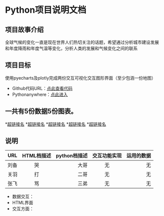 # Python项目说明文档
## 项目故事介绍
全球气候的变化一直是现在世界人们热切关注的话题，希望通过分析城市建设发展和年度降雨和年度气温等变化，分析人类的发展和气候变化之间的联系
## 项目目标
使用pyecharts及plotly完成两份交互可视化交互图形界面（至少包涵一份地图）
* Github代码URL：[点此查看代码](超链接地址 "超链接title")
* Pythonanywhere：[点此进入](Yaolingxin.pythonanywhere.com)
## 一共有5份数据5份图表。
*[超链接名](超链接地址 "超链接title")
*[超链接名](超链接地址 "超链接title")
*[超链接名](超链接地址 "超链接title")
*[超链接名](超链接地址 "超链接title")
*[超链接名](超链接地址 "超链接title")
## 说明
URL|HTML档描述|python档描述|交互功能实现|运用的数据
--|:--:|--:|:--:|--:
刘备|哭|大哥|无|无|
关羽|打|二哥|无|无|
张飞|骂|三弟|无|无|
* 数据交互：
* HTML界面
* 交互方面：

